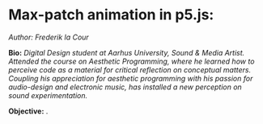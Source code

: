 # Max-patch animation in p5.js:
*Author: Frederik la Cour*

**Bio:**
*Digital Design student at Aarhus University, Sound & Media Artist. Attended the course on Aesthetic Programming, where he learned how to perceive code as a material for critical reflection on conceptual matters. Coupling his appreciation for aesthetic programming with his passion for audio-design and electronic music, has installed a new perception on sound experimentation.*


**Objective:**
.
